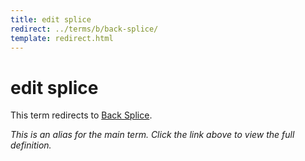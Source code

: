 ```yaml
---
title: edit splice
redirect: ../terms/b/back-splice/
template: redirect.html
---
```


# edit splice

This term redirects to [Back Splice](../terms/b/back-splice/).

*This is an alias for the main term. Click the link above to view the full definition.*
